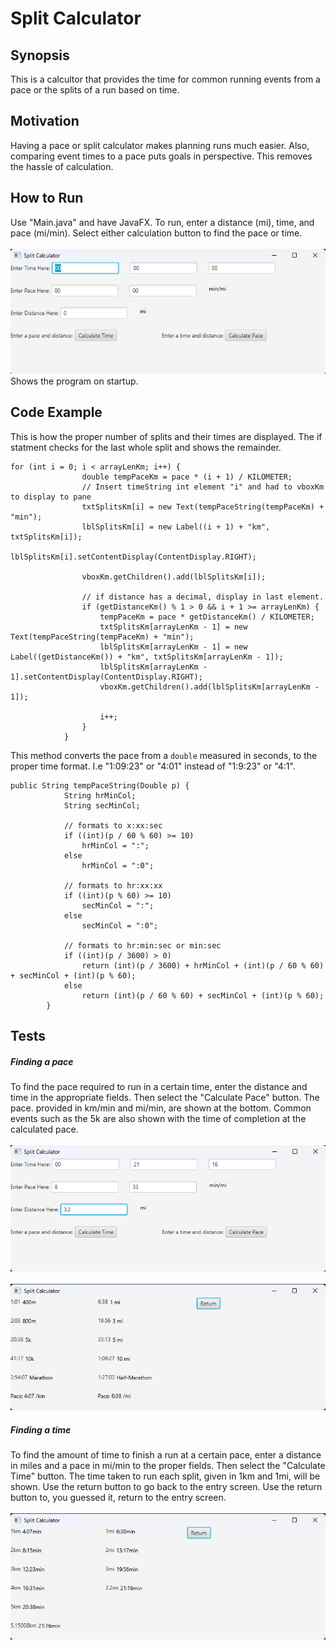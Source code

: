 # Split Calculator

## Synopsis
This is a calcultor that provides the time for common running events from a pace or the splits of a run based on time.

## Motivation
Having a pace or split calculator makes planning runs much easier. Also, comparing event times to a pace puts goals in perspective. This removes the hassle of calculation.

## How to Run
Use "Main.java" and have JavaFX. To run, enter a distance (mi), time, and pace (mi/min). Select either calculation button to find the pace or time.
<br><br>
<img src="EntryStartUp.png" />
<br>
Shows the program on startup.

## Code Example
This is how the proper number of splits and their times are displayed. The if statment checks for the last whole split and shows the remainder.
```
for (int i = 0; i < arrayLenKm; i++) {
                double tempPaceKm = pace * (i + 1) / KILOMETER;
                // Insert timeString int element "i" and had to vboxKm to display to pane
                txtSplitsKm[i] = new Text(tempPaceString(tempPaceKm) + "min");
                lblSplitsKm[i] = new Label((i + 1) + "km", txtSplitsKm[i]);
                lblSplitsKm[i].setContentDisplay(ContentDisplay.RIGHT);

                vboxKm.getChildren().add(lblSplitsKm[i]);

                // if distance has a decimal, display in last element.
                if (getDistanceKm() % 1 > 0 && i + 1 >= arrayLenKm) {
                    tempPaceKm = pace * getDistanceKm() / KILOMETER;
                    txtSplitsKm[arrayLenKm - 1] = new Text(tempPaceString(tempPaceKm) + "min");
                    lblSplitsKm[arrayLenKm - 1] = new Label((getDistanceKm()) + "km", txtSplitsKm[arrayLenKm - 1]);
                    lblSplitsKm[arrayLenKm - 1].setContentDisplay(ContentDisplay.RIGHT);
                    vboxKm.getChildren().add(lblSplitsKm[arrayLenKm - 1]);
                    
                    i++;
                }
            }
```
This method converts the pace from a ```double``` measured in seconds, to the proper time format. I.e "1:09:23" or "4:01" instead of "1:9:23" or "4:1".
```
public String tempPaceString(Double p) {
            String hrMinCol;
            String secMinCol;

            // formats to x:xx:sec
            if ((int)(p / 60 % 60) >= 10)
                hrMinCol = ":";
            else
                hrMinCol = ":0";

            // formats to hr:xx:xx
            if ((int)(p % 60) >= 10)
                secMinCol = ":";
            else
                secMinCol = ":0";

            // formats to hr:min:sec or min:sec
            if ((int)(p / 3600) > 0)
                return (int)(p / 3600) + hrMinCol + (int)(p / 60 % 60) + secMinCol + (int)(p % 60);
            else
                return (int)(p / 60 % 60) + secMinCol + (int)(p % 60);
        }
```

## Tests
##### Finding a pace
To find the pace required to run in a certain time, enter the distance and time in the appropriate fields. Then select the "Calculate Pace" button. The pace. provided in
km/min and mi/min, are shown at the bottom. Common events such as the 5k are also shown with the time of completion at the calculated pace. <br><br>
<img src="EntryWindow.png" />
<br><br>
<img src="PopularEvents.png" />
##### Finding a time
To find the amount of time to finish a run at a certain pace, enter a distance in miles and a pace in mi/min to the proper fields. Then select the "Calculate Time" button.
The time taken to run each split, given in 1km and 1mi, will be shown. Use the return button to go back to the entry screen. Use the return button to, you
guessed it, return to the entry screen. <br><br>
<img src="IndividualSplits.png" />
